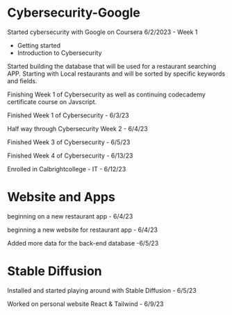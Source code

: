 # Cybersecurity-Google
Started cybersecurity with Google on Coursera
  6/2/2023
      - Week 1
  - Getting started
  - Introduction to Cybersecurity

Started building the database that will be used for a restaurant searching APP. 
Starting with Local restaurants and will be sorted by specific keywords and fields. 

Finishing Week 1 of Cybersecurity as well as continuing codecademy certificate course on Javscript. 

Finished Week 1 of Cybersecurity - 6/3/23

Half way through Cybersecurity Week 2 - 6/4/23

Finished Week 3 of Cybersecurity - 6/5/23

Finished Week 4 of Cybersecurity - 6/13/23

Enrolled in Calbrightcollege - IT - 6/12/23

# Website and Apps

beginning on a new restaurant app - 6/4/23

beginning a new website for restaurant app - 6/4/23

Added more data for the back-end database -6/5/23

# Stable Diffusion 

Installed and started playing around with Stable Diffusion - 6/5/23

Worked on personal website React & Tailwind - 6/9/23
